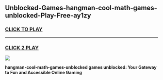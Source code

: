 
## Unblocked-Games-hangman-cool-math-games-unblocked-Play-Free-ay1zy
<h3>
<a href="https://premium76.site?title=hangman-cool-math-games-unblocked&ref=18A1">CLICK TO PLAY</a></h3>
<hr>

<h3>
<a href="https://premium76.site?title=hangman-cool-math-games-unblocked&ref=18A1">CLICK 2 PLAY</a>
  
</h3>

<a href="https://premium76.site?title=hangman-cool-math-games-unblocked&ref=18A1"><img src="https://clearcache.store/games.png"></a>


**hangman-cool-math-games-unblocked games unblocked: Your Gateway to Fun and Accessible Online Gaming**
